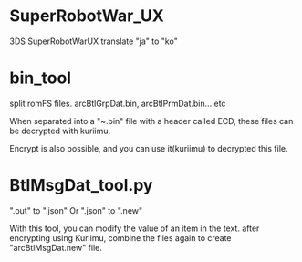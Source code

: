 # SuperRobotWar_UX
3DS SuperRobotWarUX translate "ja" to "ko"

# bin_tool
split romFS files. arcBtlGrpDat.bin, arcBtlPrmDat.bin... etc

When separated into a "~.bin" file with a header called ECD, these files can be decrypted with kuriimu.

Encrypt is also possible, and you can use it(kuriimu) to decrypted this file.

# BtlMsgDat_tool.py

".out" to ".json" Or ".json" to ".new"

With this tool, you can modify the value of an item in the text. after encrypting using Kuriimu, combine the files again to create "arcBtlMsgDat.new" file. 
